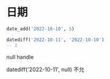 

# 日期


```sql
date_add('2022-10-10', 5)

datediff('2022-10-11', '2022-10-10') 
-- 1
```

null handle 

datediff('2022-10-11', null) 不允



